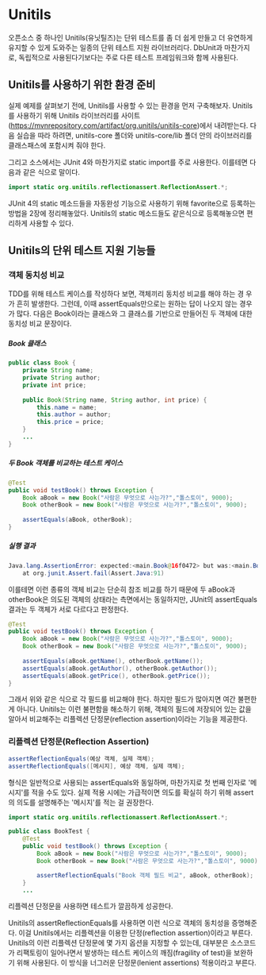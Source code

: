 # Unitils

오픈소스 중 하나인 Unitils(유닛틸즈)는 단위 테스트를 좀 더 쉽게 만들고 더 유연하게 유지할 수 있게 도와주는 일종의 단위 테스트 지원 라이브러리다. DbUnit과 마찬가지로, 독립적으로 사용된다기보다는 주로 다른 테스트 프레임워크와 함께 사용된다.

## Unitils를 사용하기 위한 환경 준비

실제 예제를 살펴보기 전에, Unitils를 사용할 수 있는 환경을 먼저 구축해보자. Unitils 를 사용하기 위해 Unitils 라이브러리를 사이트(https://mvnrepository.com/artifact/org.unitils/unitils-core)에서 내려받는다. 다음 실습을 따라 하려면, unitils-core 폴더와 unitils-core/lib 폴더 안의 라이브러리를 클래스패스에 포함시켜 줘야 한다.

그리고 소스에서는 JUnit 4와 마찬가지로 static import를 주로 사용한다. 이를테면 다음과 같은 식으로 말이다.

```java
import static org.unitils.reflectionassert.ReflectionAssert.*;
```

JUnit 4의 static 메소드들을 자동완성 기능으로 사용하기 위해 favorite으로 등록하는 방법을 2장에 정리해놓았다. Unitils의 static 메소드들도 같은식으로 등록해놓으면 편리하게 사용할 수 있다.

## Unitils의 단위 테스트 지원 기능들

### 객체 동치성 비교

TDD를 위해 테스트 케이스를 작성하다 보면, 객체끼리 동치성 비교를 해야 하는 경 우가 흔히 발생한다. 그런데, 이때 assertEquals만으로는 원하는 답이 나오지 않는 경우가 많다. 다음은 Book이라는 클래스와 그 클래스를 기반으로 만들어진 두 객체에 대한 동치성 비교 문장이다.

##### Book 클래스

```java
public class Book {
    private String name;
    private String author;
    private int price;
    
    public Book(String name, String author, int price) {
        this.name = name;
        this.author = author;
        this.price = price;
    }
    ...
}
```

##### 두 Book 객체를 비교하는 테스트 케이스

```java
@Test
public void testBook() throws Exception {
	Book aBook = new Book("사람은 무엇으로 사는가?","톨스토이", 9000);
    Book otherBook = new Book("사람은 무엇으로 사는가?","톨스토이", 9000);
    
	assertEquals(aBook, otherBook);
}
```

##### 실행 결과

```java
Java.lang.AssertionError: expected:<main.Book@16f0472> but was:<main.Book@18d107f>
	at org.junit.Assert.fail(Assert.Java:91)
```

이를테면 이런 종류의 객체 비교는 단순히 참조 비교를 하기 때문에 두 aBook과 otherBook은 의도된 객체의 상태라는 측면에서는 동일하지만, JUnit의 assertEquals 결과는 두 객체가 서로 다르다고 판정한다.

```java
@Test
public void testBook() throws Exception {
    Book aBook = new Book("사람은 무엇으로 사는가?","톨스토이", 9000);
    Book otherBook = new Book("사람은 무엇으로 사는가?","톨스토이", 9000);
    
    assertEquals(aBook.getName(), otherBook.getName());
    assertEquals(aBook.getAuthor(), otherBook.getAuthor());
    assertEquals(aBook.getPrice(), otherBook.getPrice());
}
```

그래서 위와 같은 식으로 각 필드를 비교해야 한다. 하지만 필드가 많아지면 여간 불편한 게 아니다. Unitils는 이런 불편함을 해소하기 위해, 객체의 필드에 저장되어 있는 값을 알아서 비교해주는 리플렉션 단정문(reflection assertion)이라는 기능을 제공한다.

### 리플렉션 단정문(Reflection Assertion)

```java
assertReflectionEquals(예상 객체, 실제 객체);
assertReflectionEquals([메시지], 예상 객체, 실제 객체);
```

형식은 일반적으로 사용되는 assertEquals와 동일하며, 마찬가지로 첫 번째 인자로 '메시지'를 적을 수도 있다. 실제 적용 시에는 가급적이면 의도를 확실히 하기 위해 assert의 의도를 설명해주는 '메시지'를 적는 걸 권장한다.

```java
import static org.unitils.reflectionassert.ReflectionAssert.*;

public class BookTest {
    @Test
    public void testBook() throws Exception {
        Book aBook = new Book("사람은 무엇으로 사는가?","톨스토이", 9000);
        Book otherBook = new Book("사람은 무엇으로 사는가?","톨스토이", 9000);

        assertReflectionEquals("Book 객체 필드 비교", aBook, otherBook);
    }
    ...
```

리플렉션 단정문을 사용하면 테스트가 깔끔하게 성공한다.

Unitils의 assertReflectionEquals를 사용하면 이런 식으로 객체의 동치성을 증명해준다. 이걸 Unitils에서는 리플렉션을 이용한 단정(reflection assertion)이라고 부른다. Unitils의 이런 리플렉션 단정문에 몇 가지 옵션을 지정할 수 있는데, 대부분은 소스코드가 리팩토링이 일어나면서 발생하는 테스트 케이스의 깨짐(fragility of test)을 보완하기 위해 사용된다. 이 방식을 너그러운 단정문(lenient assertions) 적용이라고 부른다.